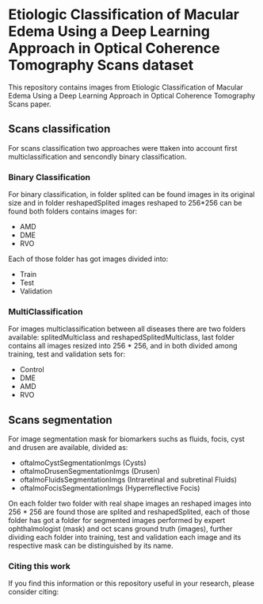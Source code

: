 # Etiologic  Classification of Macular Edema Using a Deep Learning Approach in Optical Coherence Tomography Scans dataset
This repository contains images from Etiologic Classification of Macular Edema Using a Deep Learning Approach in Optical Coherence Tomography Scans paper.

## Scans classification

For scans classification two approaches were ttaken into account first multiclassification and sencondly binary classification.

### Binary Classification

For binary classification, in folder splited can be found images in its original size and in folder reshapedSplited images reshaped to 256*256 
can be found both folders contains images for:

- AMD
- DME
- RVO

Each of those folder has got images divided into:

- Train
- Test
- Validation

### MultiClassification

 For images multiclassification between all diseases there are two folders available: splitedMulticlass and reshapedSplitedMulticlass, 
 last folder contains all images resized into 256 * 256, and in both divided among training, test and validation sets for:
 
 - Control
 - DME
 - AMD
 - RVO
 
 ## Scans segmentation
 
 For image segmentation mask for biomarkers suchs as fluids, focis, cyst and drusen are available, divided as:
 
 - oftalmoCystSegmentationImgs (Cysts)
 - oftalmoDrusenSegmentationImgs (Drusen)
 - oftalmoFluidsSegmentationImgs (Intraretinal and subretinal Fluids)
 - oftalmoFocisSegmentationImgs (Hyperreflective Focis)
 
 On each folder two folder with real shape images an reshaped images into 256 * 256 are found those are splited and reshapedSplited, 
 each of those folder has got a folder for segmented images performed by expert ophthalmologist (mask) and oct scans ground truth (images), 
 further dividing each folder into training, test and validation each image and its respective mask can be distinguished by its name.

### Citing this work

If you find this information or this repository useful in your research, please consider citing:

    
